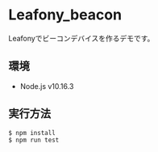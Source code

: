 # Leafony_beacon
Leafonyでビーコンデバイスを作るデモです。

## 環境

* Node.js v10.16.3

## 実行方法

    $ npm install
    $ npm run test